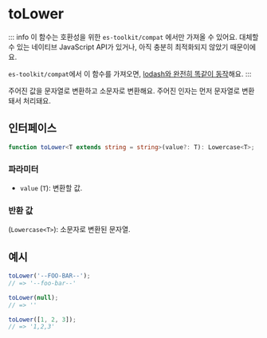 # toLower

::: info
이 함수는 호환성을 위한 `es-toolkit/compat` 에서만 가져올 수 있어요. 대체할 수 있는 네이티브 JavaScript API가 있거나, 아직 충분히 최적화되지 않았기 때문이에요.

`es-toolkit/compat`에서 이 함수를 가져오면, [lodash와 완전히 똑같이 동작](../../../compatibility.md)해요.
:::

주어진 값을 문자열로 변환하고 소문자로 변환해요. 주어진 인자는 먼저 문자열로 변환돼서 처리돼요.

## 인터페이스

```typescript
function toLower<T extends string = string>(value?: T): Lowercase<T>;
```

### 파라미터

- `value` (`T`): 변환할 값.

### 반환 값

(`Lowercase<T>`): 소문자로 변환된 문자열.

## 예시

```typescript
toLower('--FOO-BAR--');
// => '--foo-bar--'

toLower(null);
// => ''

toLower([1, 2, 3]);
// => '1,2,3'
```
